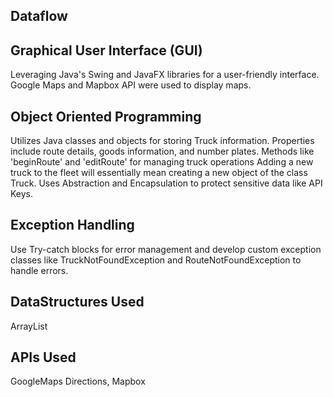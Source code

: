 ## Dataflow

## Graphical User Interface (GUI) 

Leveraging Java's Swing and JavaFX libraries for a user-friendly interface. Google Maps and Mapbox API were used to display maps. 

## Object Oriented Programming

Utilizes Java classes and objects for storing Truck information. Properties include route details, goods information, and number plates. Methods like 'beginRoute' and 'editRoute' for managing truck operations Adding a new truck to the fleet will essentially mean creating a new object of the class Truck. Uses Abstraction and Encapsulation to protect sensitive data like API Keys.

## Exception Handling

Use Try-catch blocks for error management and develop custom exception classes like TruckNotFoundException and RouteNotFoundException to handle errors.

## DataStructures Used

ArrayList

## APIs Used

GoogleMaps Directions, Mapbox
